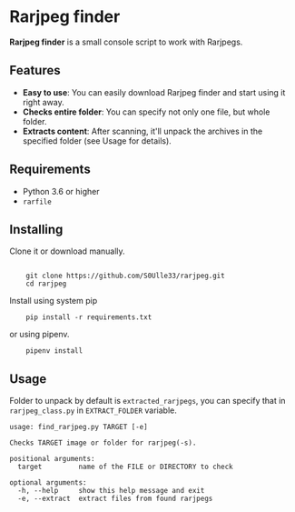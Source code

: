 Rarjpeg finder
==============

**Rarjpeg finder** is a small console script to work with Rarjpegs.

Features
--------

-   **Easy to use**: You can easily download Rarjpeg finder and start using it right away.
-   **Checks entire folder**: You can specify not only one file, but whole folder.
-   **Extracts content**: After scanning, it'll unpack the archives in the specified folder (see Usage for details).

Requirements
------------

-   Python 3.6 or higher
-   `rarfile`

Installing
----------

Clone it or download manually.
```shell

    git clone https://github.com/S0Ulle33/rarjpeg.git
    cd rarjpeg
```

Install using system pip
```shell
    pip install -r requirements.txt
```
or using pipenv.
```shell
    pipenv install
```

Usage
-----

Folder to unpack by default is `extracted_rarjpegs`, you can specify that in `rarjpeg_class.py` in `EXTRACT_FOLDER` variable.

```
usage: find_rarjpeg.py TARGET [-e]

Checks TARGET image or folder for rarjpeg(-s).

positional arguments:
  target         name of the FILE or DIRECTORY to check

optional arguments:
  -h, --help     show this help message and exit
  -e, --extract  extract files from found rarjpegs
```
